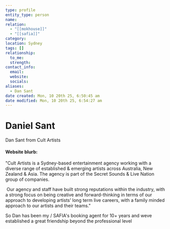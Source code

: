 ```yaml
---
type: profile
entity_type: person
name:
relation:
  - "[[mokhouse]]"
  - "[[safia]]"
category:
location: Sydney
tags: []
relationship:
  to_me:
  strength:
contact_info:
  email:
  website:
  socials:
aliases:
  - Dan Sant
date created: Mon, 10 20th 25, 6:50:45 am
date modified: Mon, 10 20th 25, 6:54:27 am
---
```


# Daniel Sant


Dan Sant from Cult Artists

#### Website blurb:

"Cult Artists is a Sydney-based entertainment agency working with a diverse range of established & emerging artists across Australia, New Zealand & Asia. The agency is part of the Secret Sounds & Live Nation group of companies.

 Our agency and staff have built strong reputations within the industry, with a strong focus on being creative and forward-thinking in terms of our approach to developing artists’ long term live careers, with a family minded approach to our artists and their teams."

So Dan has been my / SAFIA's booking agent for 10+ years and weve established a great friendship beyond the professional level
